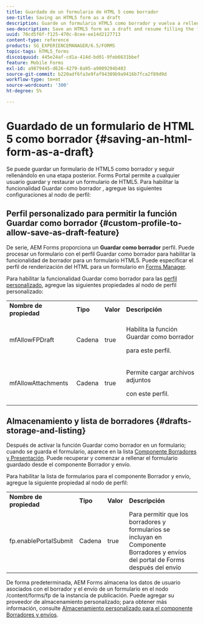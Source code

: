 ```yaml
---
title: Guardado de un formulario de HTML 5 como borrador
seo-title: Saving an HTML5 form as a draft
description: Guarde un formulario HTML5 como borrador y vuelva a rellenarlo en una etapa posterior.
seo-description: Save an HTML5 form as a draft and resume filling the form at a later stage.
uuid: 70cd5f6f-f125-470c-8cee-ee14d2127713
content-type: reference
products: SG_EXPERIENCEMANAGER/6.5/FORMS
topic-tags: hTML5_forms
discoiquuid: 445e24af-cd1a-414d-bd01-9feb6631bbef
feature: Mobile Forms
exl-id: a9879445-d626-4279-8a95-a9009294b483
source-git-commit: b220adf6fa3e9faf94389b9a9416b7fca2f89d9d
workflow-type: tm+mt
source-wordcount: '300'
ht-degree: 5%

---
```


# Guardado de un formulario de HTML 5 como borrador {#saving-an-html-form-as-a-draft}

Se puede guardar un formulario de HTML5 como borrador y seguir rellenándolo en una etapa posterior. Forms Portal permite a cualquier usuario guardar y restaurar un formulario de HTML5. Para habilitar la funcionalidad Guardar como borrador , agregue las siguientes configuraciones al nodo de perfil:

## Perfil personalizado para permitir la función Guardar como borrador {#custom-profile-to-allow-save-as-draft-feature}

De serie, AEM Forms proporciona un **Guardar como borrador** perfil. Puede procesar un formulario con el perfil Guardar como borrador para habilitar la funcionalidad de borrador para un formulario HTML5. Puede especificar el perfil de renderización del HTML para un formulario en [Forms Manager](/help/forms/using/introduction-managing-forms.md).

Para habilitar la funcionalidad Guardar como borrador para las [perfil personalizado](/help/forms/using/custom-profile.md), agregue las siguientes propiedades al nodo de perfil personalizado:

<table>
 <tbody>
  <tr>
   <td><strong>Nombre de propiedad</strong></td>
   <td><strong>Tipo</strong></td>
   <td><strong>Valor</strong></td>
   <td><strong>Descripción</strong></td>
  </tr>
  <tr>
   <td>mfAllowFPDraft</td>
   <td>Cadena</td>
   <td>true</td>
   <td><p>Habilita la función Guardar como borrador</p> <p>para este perfil.</p> </td>
  </tr>
  <tr>
   <td>mfAllowAttachments</td>
   <td>Cadena</td>
   <td>true</td>
   <td><p>Permite cargar archivos adjuntos</p> <p>con este perfil.</p> </td>
  </tr>
 </tbody>
</table>

## Almacenamiento y lista de borradores {#drafts-storage-and-listing}

Después de activar la función Guardar como borrador en un formulario; cuando se guarda el formulario, aparece en la lista [Componente Borradores y Presentación](/help/forms/using/draft-submission-component.md). Puede recuperar y comenzar a rellenar el formulario guardado desde el componente Borrador y envío.

Para habilitar la lista de formularios para el componente Borrador y envío, agregue la siguiente propiedad al nodo de perfil:

<table>
 <tbody>
  <tr>
   <td><strong>Nombre de propiedad</strong></td>
   <td><strong>Tipo</strong></td>
   <td><strong>Valor</strong></td>
   <td><strong>Descripción</strong></td>
  </tr>
  <tr>
   <td>fp.enablePortalSubmit</td>
   <td>Cadena</td>
   <td>true</td>
   <td>Para permitir que los borradores y formularios se incluyan en<br /> Componente Borradores y envíos del portal de Forms después del envío</td>
  </tr>
 </tbody>
</table>

De forma predeterminada, AEM Forms almacena los datos de usuario asociados con el borrador y el envío de un formulario en el nodo /content/forms/fp de la instancia de publicación. Puede agregar su proveedor de almacenamiento personalizado; para obtener más información, consulte [Almacenamiento personalizado para el componente Borradores y envíos](/help/forms/using/adding-custom-storage-provider-forms.md).
